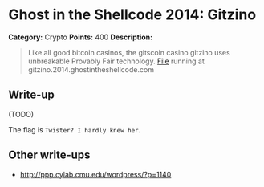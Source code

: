 # Ghost in the Shellcode 2014: Gitzino

**Category:** Crypto
**Points:** 400
**Description:**

> Like all good bitcoin casinos, the gitscoin casino gitzino uses unbreakable Provably Fair technology. [File](https://github.com/ctfs/write-ups/blob/master/ghost-in-the-shellcode-2014/gitzino/gitzino-2c5a188241c1c758e8bd7ef6dba254ccfebd965c) running at gitzino.2014.ghostintheshellcode.com

## Write-up

(TODO)

The flag is `Twister? I hardly knew her`.

## Other write-ups

* <http://ppp.cylab.cmu.edu/wordpress/?p=1140>
